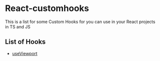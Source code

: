 # React-customhooks
This is a list for some Custom Hooks for you can use in your React projects in TS and JS


## List of Hooks

- [useViewport](https://github.com/efrainhgmx/react-customhooks/blob/main/useViewport/useViewport.ts, "useViewport")

